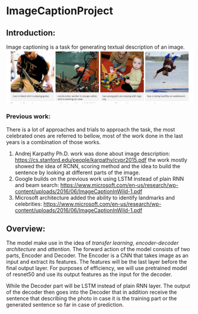 # ImageCaptionProject

## Introduction:
Image captioning is a task for generating textual description of an image. 
![](./imgs_for_readme/examples.png)

### Previous work:  
There is a lot of approaches and trials to approach the task, the most celebrated ones are referred to bellow, most of the work done in the last years is a combination of those works.
1.	Andrej Karpathy Ph.D. work was done about image description:
https://cs.stanford.edu/people/karpathy/cvpr2015.pdf
the work mostly showed the idea of RCNN, scoring method and the idea to build the sentence by looking at different parts of the image.
2.	Google builds on the previous work using LSTM instead of plain RNN and beam search:
https://www.microsoft.com/en-us/research/wp-content/uploads/2016/06/ImageCaptionInWild-1.pdf
3.	Microsoft architecture added the ability to identify landmarks and celebrities:
https://www.microsoft.com/en-us/research/wp-content/uploads/2016/06/ImageCaptionInWild-1.pdf


## Overview:
The model make use in the idea of *transfer learning*, *encoder-decoder architecture* and *attention*.
The forward action of the model consists of two parts, Encoder and Decoder.
The Encoder is a CNN that takes image as an input and extract its features. The features will be the last layer before the final output layer.
For purposes of efficiency, we will use pretrained model of resnet50 and use its output features as the input for the decoder. 

While the Decoder part will be LSTM instead of plain RNN layer.
The output of the decoder then goes into the Decoder that in addition receive the sentence that describing the photo in case it is the training part or the generated sentence so far in case of prediction.

